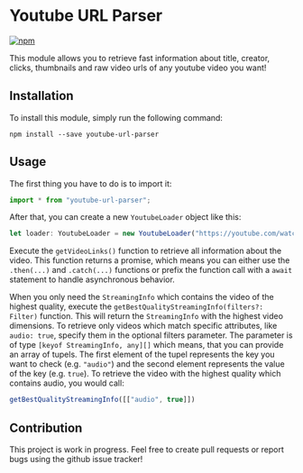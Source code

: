# Youtube URL Parser
[![npm](https://img.shields.io/npm/v/youtube-url-parser)](https://www.npmjs.com/package/youtube-url-parser)

This module allows you to retrieve fast information about title, creator, clicks, thumbnails and raw video urls of any youtube video you want!

## Installation
To install this module, simply run the following command:
```
npm install --save youtube-url-parser
```

## Usage
The first thing you have to do is to import it:
```TypeScript
import * from "youtube-url-parser";
```

After that, you can create a new ```YoutubeLoader``` object like this:
```TypeScript
let loader: YoutubeLoader = new YoutubeLoader("https://youtube.com/watch?v=VIDEO_ID");
```
Execute the ```getVideoLinks()``` function to retrieve all information about the video. This function returns a promise, which means you can either use the ```.then(...)``` and ```.catch(...)``` functions or prefix the function call with a ```await``` statement to handle asynchronous behavior.

When you only need the ```StreamingInfo``` which contains the video of the highest quality, execute the ```getBestQualityStreamingInfo(filters?: Filter)``` function. This will return the ```StreamingInfo``` with the highest video dimensions. To retrieve only videos which match specific attributes, like ```audio: true```, specify them in the optional filters parameter. The parameter is of type ```[keyof StreamingInfo, any][]``` which means, that you can provide an array of tupels. The first element of the tupel represents the key you want to check (e.g. ```"audio"```) and the second element represents the value of the key (e.g. ```true```). To retrieve the video with the highest quality which contains audio, you would call:
 ```TypeScript
 getBestQualityStreamingInfo([["audio", true]])
 ```

## Contribution
This project is work in progress. Feel free to create pull requests or report bugs using the github issue tracker!
